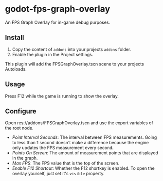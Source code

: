 # godot-fps-graph-overlay

An FPS Graph Overlay for in-game debug purposes.

## Install

1. Copy the content of `addons` into your projects `addons` folder.
2. Enable the plugin in the Project settings.

This plugin will add the FPSGraphOverlay.tscn scene to your projects Autoloads.

## Usage

Press F12 while the game is running to show the overlay.

## Configure

Open res://addons/FPSGraphOverlay.tscn and use the export variables of the root node.

* *Point Interval Seconds*: The interval between FPS measurements. Going to less than 1 second doesn't make a difference because the engine only updates the FPS measurement every second.
* *Points On Screen*: The amount of measurement points that are displayed in the graph.
* *Max FPS*: The FPS value that is the top of the screen.
* *Enable F12 Shortcut*: Whether the F12 shortkey is enabled. To open the overlay yourself, just set it's `visible` property.
